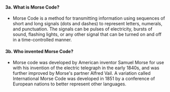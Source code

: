 #### 3a. What is Morse Code?
 - Morse Code is a method for transmitting information using sequences of short and long signals (dots and dashes) to represent letters, numerals, and punctuation.  The signals can be pulses of electricity, bursts of sound, flashing lights, or any other signal that can be turned on and off in a time-controlled manner.

#### 3b. Who invented Morse Code?
- Morse code was developed by American inventor Samuel Morse for use with his invention of the electric telegraph in the early 1840s, and was further improved by Morse's partner Alfred Vail. A variation called International Morse Code was developed in 1851 by a conference of European nations to better represent other languages.
